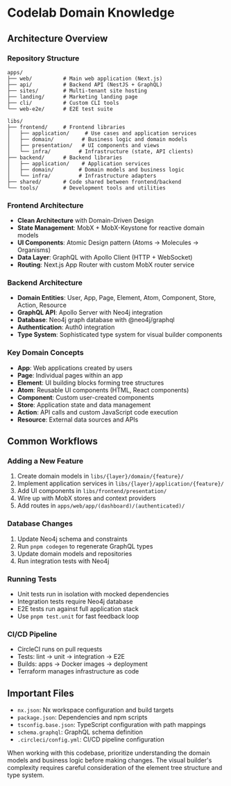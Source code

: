 # Codelab Domain Knowledge

## Architecture Overview

### Repository Structure

```
apps/
├── web/          # Main web application (Next.js)
├── api/          # Backend API (NestJS + GraphQL)
├── sites/        # Multi-tenant site hosting
├── landing/      # Marketing landing page
├── cli/          # Custom CLI tools
└── web-e2e/      # E2E test suite

libs/
├── frontend/     # Frontend libraries
│   ├── application/     # Use cases and application services
│   ├── domain/         # Business logic and domain models
│   ├── presentation/   # UI components and views
│   └── infra/         # Infrastructure (state, API clients)
├── backend/      # Backend libraries
│   ├── application/    # Application services
│   ├── domain/        # Domain models and business logic
│   └── infra/         # Infrastructure adapters
├── shared/       # Code shared between frontend/backend
└── tools/        # Development tools and utilities
```

### Frontend Architecture

- **Clean Architecture** with Domain-Driven Design
- **State Management**: MobX + MobX-Keystone for reactive domain models
- **UI Components**: Atomic Design pattern (Atoms → Molecules → Organisms)
- **Data Layer**: GraphQL with Apollo Client (HTTP + WebSocket)
- **Routing**: Next.js App Router with custom MobX router service

### Backend Architecture

- **Domain Entities**: User, App, Page, Element, Atom, Component, Store, Action, Resource
- **GraphQL API**: Apollo Server with Neo4j integration
- **Database**: Neo4j graph database with @neo4j/graphql
- **Authentication**: Auth0 integration
- **Type System**: Sophisticated type system for visual builder components

### Key Domain Concepts

- **App**: Web applications created by users
- **Page**: Individual pages within an app
- **Element**: UI building blocks forming tree structures
- **Atom**: Reusable UI components (HTML, React components)
- **Component**: Custom user-created components
- **Store**: Application state and data management
- **Action**: API calls and custom JavaScript code execution
- **Resource**: External data sources and APIs

## Common Workflows

### Adding a New Feature

1. Create domain models in `libs/{layer}/domain/{feature}/`
2. Implement application services in `libs/{layer}/application/{feature}/`
3. Add UI components in `libs/frontend/presentation/`
4. Wire up with MobX stores and context providers
5. Add routes in `apps/web/app/(dashboard)/(authenticated)/`

### Database Changes

1. Update Neo4j schema and constraints
2. Run `pnpm codegen` to regenerate GraphQL types
3. Update domain models and repositories
4. Run integration tests with Neo4j

### Running Tests

- Unit tests run in isolation with mocked dependencies
- Integration tests require Neo4j database
- E2E tests run against full application stack
- Use `pnpm test.unit` for fast feedback loop

### CI/CD Pipeline

- CircleCI runs on pull requests
- Tests: lint → unit → integration → E2E
- Builds: apps → Docker images → deployment
- Terraform manages infrastructure as code

## Important Files

- `nx.json`: Nx workspace configuration and build targets
- `package.json`: Dependencies and npm scripts
- `tsconfig.base.json`: TypeScript configuration with path mappings
- `schema.graphql`: GraphQL schema definition
- `.circleci/config.yml`: CI/CD pipeline configuration

When working with this codebase, prioritize understanding the domain models and business logic before making changes. The visual builder's complexity requires careful consideration of the element tree structure and type system.